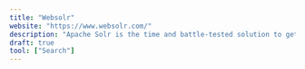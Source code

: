 ```yaml
---
title: "Websolr"
website: "https://www.websolr.com/"
description: "Apache Solr is the time and battle-tested solution to getting a scalable, production-grade search engine up on your application. And because it’s open source it’s both affordable and customizable."
draft: true
tool: ["Search"]
---
```

